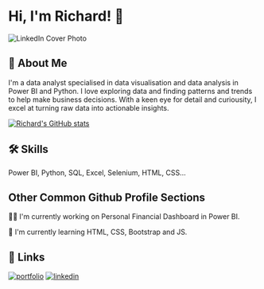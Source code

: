 # Hi, I'm Richard! 👋

![LinkedIn Cover Photo](https://media.licdn.com/dms/image/D4D16AQGomEPNMnpkcw/profile-displaybackgroundimage-shrink_350_1400/0/1683737899116?e=1690416000&v=beta&t=LjnzTFspNPaW0TwnOWxXZ3PoxMPuQxh4pUDTBzibDTc)

## 🚀 About Me
I'm a data analyst specialised in data visualisation and data analysis in Power BI and Python. I love exploring data and finding patterns and trends to help make business decisions. With a keen eye for detail and curiousity, I excel at turning raw data into actionable insights.

[![Richard's GitHub stats](https://github-readme-stats.vercel.app/api?username=RichardParado&theme=dark)](https://github.com/anuraghazra/github-readme-stats)

## 🛠 Skills
Power BI, Python, SQL, Excel, Selenium, HTML, CSS...


## Other Common Github Profile Sections
👩‍💻 I'm currently working on Personal Financial Dashboard in Power BI.

🧠 I'm currently learning HTML, CSS, Bootstrap and JS.





## 🔗 Links
[![portfolio](https://img.shields.io/badge/my_portfolio-000?style=for-the-badge&logo=ko-fi&logoColor=white)](https://richardparado.github.io/personal_website/)
[![linkedin](https://img.shields.io/badge/linkedin-0A66C2?style=for-the-badge&logo=linkedin&logoColor=white)](https://www.linkedin.com/in/richardparado/)





